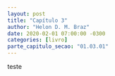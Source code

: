 ```yaml
---
layout: post
title: "Capítulo 3"
author: "Helon D. M. Braz"
date: 2020-02-01 07:00:00 -0300
categories: [livro]
parte_capitulo_secao: "01.03.01"
---
```

teste
